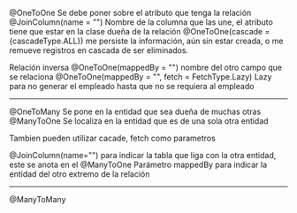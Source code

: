 @OneToOne 
Se debe poner sobre el atributo que tenga la relación
@JoinColumn(name = "<name>") Nombre de la columna que las une, el atributo tiene que estar en la clase dueña de la relación
@OneToOne(cascade = {cascadeType.ALL}) me persiste la información, aún sin estar creada, o me remueve registros en cascada de ser eliminados.

Relación inversa
@OneToOne(mappedBy = "<name>") nombre del otro campo que se relaciona
@OneToOne(mappedBy = "<name>", fetch = FetchType.Lazy) Lazy para no generar el empleado hasta que no se requiera al empleado

---

@OneToMany Se pone en la entidad que sea dueña de muchas otras
@ManyToOne Se localiza en la entidad que es de una sola otra entidad

Tambien pueden utilizar cacade, fetch como parametros

@JoinColumn(name="<name>") para indicar la tabla que liga con la otra entidad, este se anota en el @ManyToOne
Parámetro mappedBy para indicar la entidad del otro extremo de la relación



---

@ManyToMany


